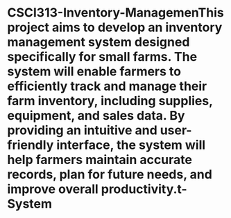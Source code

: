 # CSCI313-Inventory-ManagemenThis project aims to develop an inventory management system designed specifically for small farms. The system will enable farmers to efficiently track and manage their farm inventory, including supplies, equipment, and sales data. By providing an intuitive and user-friendly interface, the system will help farmers maintain accurate records, plan for future needs, and improve overall productivity.t-System
